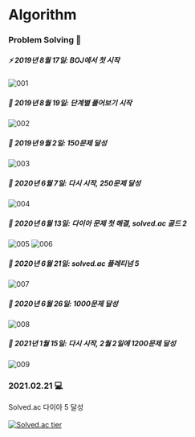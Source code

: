 # Algorithm

### Problem Solving :sunflower: <br>

##### :zap: 2019년 8월 17일: BOJ에서 첫 시작
![001](https://user-images.githubusercontent.com/79067549/108618447-adb67e00-7461-11eb-929c-1ce01391156f.PNG)

##### :memo: 2019년 8월 19일: 단계별 풀어보기 시작
![002](https://user-images.githubusercontent.com/79067549/108618662-3a157080-7463-11eb-822e-70bc585f5d35.png)

##### :memo: 2019년 9월 2일: 150문제 달성
![003](https://user-images.githubusercontent.com/79067549/108618663-3aae0700-7463-11eb-8809-bf017588e9e7.jpg)

##### :memo: 2020년 6월 7일: 다시 시작, 250문제 달성
![004](https://user-images.githubusercontent.com/79067549/108618793-506ffc00-7464-11eb-90d5-481af12fc6b0.png)

##### :memo: 2020년 6월 13일: 다이아 문제 첫 해결, solved.ac 골드 2
![005](https://user-images.githubusercontent.com/79067549/108618831-97f68800-7464-11eb-836d-860e81624119.PNG)
![006](https://user-images.githubusercontent.com/79067549/108618832-9927b500-7464-11eb-9bde-7658025a03e9.png)

##### :memo: 2020년 6월 21일: solved.ac 플레티넘 5
![007](https://user-images.githubusercontent.com/79067549/108618880-e6a42200-7464-11eb-9e21-277772f9af31.png)

##### :memo: 2020년 6월 26일: 1000문제 달성
![008](https://user-images.githubusercontent.com/79067549/108618915-1f43fb80-7465-11eb-846f-8fdecd671346.png)

##### :memo: 2021년 1월 15일: 다시 시작, 2월 2일에 1200문제 달성
![009](https://user-images.githubusercontent.com/79067549/108619094-f2441880-7465-11eb-8102-f1c8920f7217.png)


### 2021.02.21 💻
Solved.ac 다이아 5 달성 <br> <br>
[![Solved.ac tier](http://mazassumnida.wtf/api/v2/generate_badge?boj=seuha516)](https://solved.ac/seuha516)
